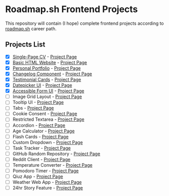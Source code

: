 # Roadmap.sh Frontend Projects

This repository will contain (I hope) complete frontend projects according to [roadmap.sh](https://roadmap.sh) career path.

## Projects List

- [x] [Single-Page CV](https://github.com/SkorpikFeed/Roadmap.sh-Solutions/tree/main/1.%20Single-Page%20CV) - [Project Page](https://roadmap.sh/projects/single-page-cv)
- [x] [Basic HTML Website](https://github.com/SkorpikFeed/Roadmap.sh-Solutions/tree/main/2.%20Basic%20HTML%20Website) - [Project Page](https://roadmap.sh/projects/basic-html-website)
- [x] [Personal Portfolio](https://skorpikfeed.github.io/Roadmap.sh-Solutions/3.%20Personal%20Portfolio) - [Project Page](https://roadmap.sh/projects/portfolio-website "Hello")
- [x] [Changelog Component](https://skorpikfeed.github.io/Roadmap.sh-Solutions/4.%20Changelog%20Component) - [Project Page](https://roadmap.sh/projects/changelog-component)
- [x] [Testimonial Cards](https://skorpikfeed.github.io/Roadmap.sh-Solutions/5.%20Testimonial%20Cards) - [Project Page](https://roadmap.sh/projects/testimonial-cards)
- [x] [Datepicker UI](https://skorpikfeed.github.io/Roadmap.sh-Solutions/6.%20Datepicker%20UI) - [Project Page](https://roadmap.sh/projects/datepicker-ui)
- [x] [Accessible Form UI](https://skorpikfeed.github.io/Roadmap.sh-Solutions/7.%20Accessible%20Form%20UI) - [Project Page](https://roadmap.sh/projects/accessible-form-ui)
- [ ] Image Grid Layout - [Project Page](https://roadmap.sh/projects/image-grid)
- [ ] Tooltip UI - [Project Page](https://roadmap.sh/projects/tooltip-ui)
- [ ] Tabs - [Project Page](https://roadmap.sh/projects/simple-tabs)
- [ ] Cookie Consent - [Project Page](https://roadmap.sh/projects/cookie-consent)
- [ ] Restricted Textarea - [Project Page](https://roadmap.sh/projects/restricted-textarea)
- [ ] Accordion - [Project Page](https://roadmap.sh/projects/accordion)
- [ ] Age Calculator - [Project Page](https://roadmap.sh/projects/age-calculator)
- [ ] Flash Cards - [Project Page](https://roadmap.sh/projects/flash-cards)
- [ ] Custom Dropdown - [Project Page](https://roadmap.sh/projects/custom-dropdown)
- [ ] Task Tracker - [Project Page](https://roadmap.sh/projects/task-tracker-js)
- [ ] GitHub Random Repository - [Project Page](https://roadmap.sh/projects/github-random-repo)
- [ ] Reddit Client - [Project Page](https://roadmap.sh/projects/reddit-client)
- [ ] Temperature Converter - [Project Page](https://roadmap.sh/projects/temperature-converter)
- [ ] Pomodoro Timer - [Project Page](https://roadmap.sh/projects/pomodoro-timer)
- [ ] Qiuz App - [Project Page](https://roadmap.sh/projects/quiz-app)
- [ ] Weather Web App - [Project Page](https://roadmap.sh/projects/weather-app)
- [ ] 24hr Story Feature - [Project Page](https://roadmap.sh/projects/stories-feature)
